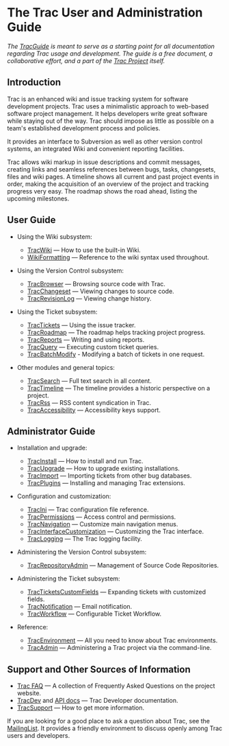 # The Trac User and Administration Guide

*The [TracGuide](trac-guide) is meant to serve as a starting point for all documentation regarding Trac usage and development. The guide is a free document, a collaborative effort, and a part of the [ Trac Project](http://trac.edgewall.org) itself.*

## Introduction


Trac is an enhanced wiki and issue tracking system for software development projects. Trac uses a minimalistic approach to web-based software project management. It helps developers write great software while staying out of the way. Trac should impose as little as possible on a team's established development process and policies.


It provides an interface to Subversion as well as other version control systems, an integrated Wiki and convenient reporting facilities.


Trac allows wiki markup in issue descriptions and commit messages, creating links and seamless references between bugs, tasks, changesets, files and wiki pages. A timeline shows all current and past project events in order, making the acquisition of an overview of the project and tracking progress very easy. The roadmap shows the road ahead, listing the upcoming milestones.

## User Guide

- Using the Wiki subsystem:

  - [TracWiki](trac-wiki) — How to use the built-in Wiki.
  - [WikiFormatting](wiki-formatting) — Reference to the wiki syntax used throughout.
- Using the Version Control subsystem:

  - [TracBrowser](trac-browser) — Browsing source code with Trac.
  - [TracChangeset](trac-changeset) — Viewing changes to source code.
  - [TracRevisionLog](trac-revision-log) — Viewing change history.
- Using the Ticket subsystem:

  - [TracTickets](trac-tickets) — Using the issue tracker.
  - [TracRoadmap](trac-roadmap) — The roadmap helps tracking project progress.
  - [TracReports](trac-reports) — Writing and using reports.
  - [TracQuery](trac-query) — Executing custom ticket queries.
  - [TracBatchModify](trac-batch-modify) - Modifying a batch of tickets in one request.
- Other modules and general topics:

  - [TracSearch](trac-search) — Full text search in all content.
  - [TracTimeline](trac-timeline) — The timeline provides a historic perspective on a project.
  - [TracRss](trac-rss) — RSS content syndication in Trac.
  - [TracAccessibility](trac-accessibility) — Accessibility keys support.

## Administrator Guide

- Installation and upgrade:

  - [TracInstall](trac-install) — How to install and run Trac.
  - [TracUpgrade](trac-upgrade) — How to upgrade existing installations.
  - [TracImport](trac-import) — Importing tickets from other bug databases.
  - [TracPlugins](trac-plugins) — Installing and managing Trac extensions.
- Configuration and customization:

  - [TracIni](trac-ini) — Trac configuration file reference. 
  - [TracPermissions](trac-permissions) — Access control and permissions.
  - [TracNavigation](trac-navigation) — Customize main navigation menus.
  - [TracInterfaceCustomization](trac-interface-customization) — Customizing the Trac interface.
  - [TracLogging](trac-logging) — The Trac logging facility.
- Administering the Version Control subsystem:

  - [TracRepositoryAdmin](trac-repository-admin) — Management of Source Code Repositories.
- Administering the Ticket subsystem:

  - [TracTicketsCustomFields](trac-tickets-custom-fields) — Expanding tickets with customized fields.
  - [TracNotification](trac-notification) — Email notification.
  - [TracWorkflow](trac-workflow) — Configurable Ticket Workflow.
- Reference:

  - [TracEnvironment](trac-environment) — All you need to know about Trac environments.
  - [TracAdmin](trac-admin) — Administering a Trac project via the command-line.

## Support and Other Sources of Information

- [ Trac FAQ](http://trac.edgewall.org/intertrac/TracFaq) — A collection of Frequently Asked Questions on the project website.
- [ TracDev](http://trac.edgewall.org/intertrac/TracDev) and [ API docs](http://trac.edgewall.org/intertrac/TracDev/ApiDocs) — Trac Developer documentation.
- [TracSupport](trac-support) — How to get more information.


If you are looking for a good place to ask a question about Trac, see the [ MailingList](http://trac.edgewall.org/intertrac/MailingList). It provides a friendly environment to discuss openly among Trac users and developers.
